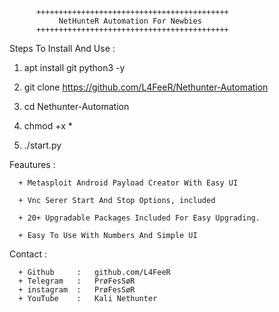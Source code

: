 
          +++++++++++++++++++++++++++++++++++++++++++
               NetHunteR Automation For Newbies
          +++++++++++++++++++++++++++++++++++++++++++


   Steps To Install And Use :

   1. apt install git python3 -y
 
   2. git clone  https://github.com/L4FeeR/Nethunter-Automation
 
   3. cd Nethunter-Automation

   4. chmod +x *
 
   5. ./start.py



Feautures  :


      + Metasploit Android Payload Creator With Easy UI

      + Vnc Serer Start And Stop Options, included

      + 20+ Upgradable Packages Included For Easy Upgrading.

      + Easy To Use With Numbers And Simple UI




Contact    :

      + Github     :   github.com/L4FeeR
      + Telegram   :   PrøFesSøR
      + instagram  :   PrøFesSøR
      + YouTube    :   Kali Nethunter
